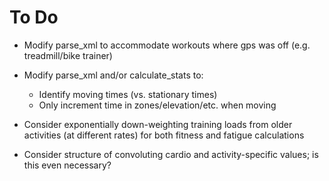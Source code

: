# To Do

- Modify parse_xml to accommodate workouts where gps was off (e.g. treadmill/bike trainer)

- Modify parse_xml and/or calculate_stats to:
    - Identify moving times (vs. stationary times)
    - Only increment time in zones/elevation/etc. when moving


- Consider exponentially down-weighting training loads from older activities (at different rates) for both fitness and fatigue calculations

- Consider structure of convoluting cardio and activity-specific values; is this even necessary?
